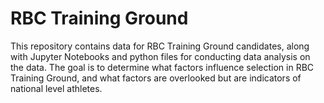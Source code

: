 # RBC Training Ground
This repository contains data for RBC Training Ground candidates, along with Jupyter Notebooks and python files for conducting data analysis on the data. The goal is to determine what factors influence selection in RBC Training Ground, and what factors are overlooked but are indicators of national level athletes.

